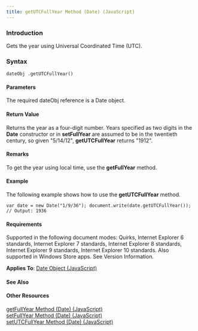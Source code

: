 ```yaml
---
title: getUTCFullYear Method (Date) (JavaScript)
---
```


### Introduction 

 Gets the year using Universal Coordinated Time (UTC).

### Syntax 

```
dateObj .getUTCFullYear()
```

#### Parameters 

<div id="parametersSection" class="section" name="collapseableSection" style="">
  <p xmlns:util="util">
    The required <span class="parameter" sdata="paramReference">dateObj</span> reference is a <span sdata="langKeyword" value="Date"><span class="keyword">Date</span></span> object.
  </p>
</div>

#### Return Value 

<div id="returnValueSection" class="section" name="collapseableSection" style="">
  <p xmlns:util="util">
    Returns the year as a four-digit number. Years specified as two digits in the <b>Date</b> constructor or in <b>setFullYear</b> are assumed to be in the twentieth century, so given "5/14/12",
    <b>getUTCFullYear</b> returns "1912".
  </p>
</div>

#### Remarks 

<div id="languageReferenceRemarksSection" class="section" name="collapseableSection" style="">
  <p xmlns:util="util">
    To get the year using local time, use the <b>getFullYear</b> method.
  </p>
</div>

#### Example 

<p xmlns:util="util">
  The following example shows how to use the <b>getUTCFullYear</b> method.
</p>

```
var date = new Date("1/9/36"); document.write(date.getUTCFullYear()); // Output: 1936
```

#### Requirements 

<div id="requirementsTitleSection" class="section" name="collapseableSection" style="">
  <p xmlns:util="util"></p>
  <p>
    Supported in the following document modes: Quirks, Internet Explorer 6 standards, Internet Explorer 7 standards, Internet Explorer 8 standards, Internet Explorer 9 standards, Internet Explorer 10
    standards. Also supported in Windows Store apps. See Version Information.
  </p>
  <p xmlns:util="util">
    <b>Applies To</b>: <span sdata="link"><a href="ce2202bb-7ec9-4f5a-bf48-3a04feff283e.htm">Date Object (JavaScript)</a></span>
  </p>
</div>

#### See Also 

<div id="seeAlsoSection" class="section" name="collapseableSection" style="">
  <h4 class="subHeading">
    Other Resources
  </h4>
  <div class="seeAlsoStyle">
    <span sdata="link" xmlns:util="util"><a href="f9ec1262-02e9-4791-90b5-48f33b1dc4bc.htm">getFullYear Method (Date) (JavaScript)</a></span>
  </div>
  <div class="seeAlsoStyle">
    <span sdata="link" xmlns:util="util"><a href="635e4f5a-0210-4c01-8152-b0da4146f6ff.htm">setFullYear Method (Date) (JavaScript)</a></span>
  </div>
  <div class="seeAlsoStyle">
    <span sdata="link" xmlns:util="util"><a href="e6c51b49-0149-4f9a-aa74-c73c0306f98e.htm">setUTCFullYear Method (Date) (JavaScript)</a></span>
  </div>
</div>

